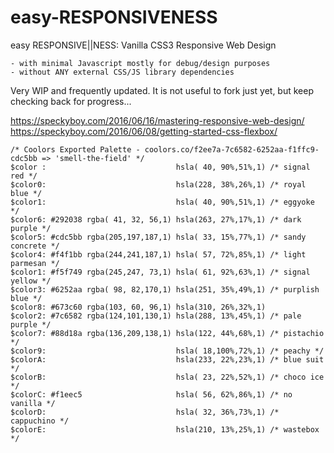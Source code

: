 # easy-RESPONSIVENESS
easy RESPONSIVE||NESS: Vanilla CSS3 Responsive Web Design 

    - with minimal Javascript mostly for debug/design purposes
    - without ANY external CSS/JS library dependencies

Very WIP and frequently updated. It is not useful to fork just yet, but keep checking back for progress...

https://speckyboy.com/2016/06/16/mastering-responsive-web-design/
https://speckyboy.com/2016/06/08/getting-started-css-flexbox/


    /* Coolors Exported Palette - coolors.co/f2ee7a-7c6582-6252aa-f1ffc9-cdc5bb => 'smell-the-field' */
    $color :                             hsla( 40, 90%,51%,1) /* signal red */
    $color0:                             hsla(228, 38%,26%,1) /* royal blue */
    $color1:                             hsla( 40, 90%,51%,1) /* eggyoke */
    $color6: #292038 rgba( 41, 32, 56,1) hsla(263, 27%,17%,1) /* dark purple */
    $color5: #cdc5bb rgba(205,197,187,1) hsla( 33, 15%,77%,1) /* sandy concrete */
    $color4: #f4f1bb rgba(244,241,187,1) hsla( 57, 72%,85%,1) /* light parmesan */
    $color1: #f5f749 rgba(245,247, 73,1) hsla( 61, 92%,63%,1) /* signal yellow */
    $color3: #6252aa rgba( 98, 82,170,1) hsla(251, 35%,49%,1) /* purplish blue */
    $color8: #673c60 rgba(103, 60, 96,1) hsla(310, 26%,32%,1)
    $color2: #7c6582 rgba(124,101,130,1) hsla(288, 13%,45%,1) /* pale purple */
    $color7: #88d18a rgba(136,209,138,1) hsla(122, 44%,68%,1) /* pistachio */
    $color9:                             hsla( 18,100%,72%,1) /* peachy */
    $colorA:                             hsla(233, 22%,23%,1) /* blue suit */
    $colorB:                             hsla( 23, 22%,52%,1) /* choco ice */
    $colorC: #f1eec5                     hsla( 56, 62%,86%,1) /* no vanilla */
    $colorD:                             hsla( 32, 36%,73%,1) /* cappuchino */
    $colorE:                             hsla(210, 13%,25%,1) /* wastebox */
